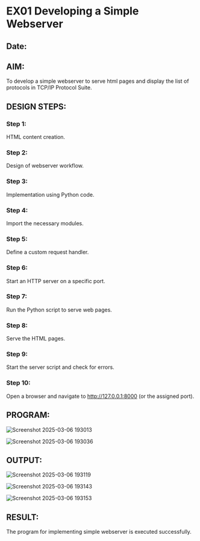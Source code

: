 # EX01 Developing a Simple Webserver
## Date:

## AIM:
To develop a simple webserver to serve html pages and display the list of protocols in TCP/IP Protocol Suite.

## DESIGN STEPS:
### Step 1: 
HTML content creation.

### Step 2:
Design of webserver workflow.

### Step 3:
Implementation using Python code.

### Step 4:
Import the necessary modules.

### Step 5:
Define a custom request handler.

### Step 6:
Start an HTTP server on a specific port.

### Step 7:
Run the Python script to serve web pages.

### Step 8:
Serve the HTML pages.

### Step 9:
Start the server script and check for errors.

### Step 10:
Open a browser and navigate to http://127.0.0.1:8000 (or the assigned port).

## PROGRAM:

![Screenshot 2025-03-06 193013](https://github.com/user-attachments/assets/351b0454-d15f-4e79-b46f-507651f80a86)

![Screenshot 2025-03-06 193036](https://github.com/user-attachments/assets/69495da6-8b4a-4d5f-bc00-9ea81a3dc4cc)


## OUTPUT:

![Screenshot 2025-03-06 193119](https://github.com/user-attachments/assets/21ed976c-c2da-4ec7-98d8-7219268d574d)

![Screenshot 2025-03-06 193143](https://github.com/user-attachments/assets/b73ebccb-1f56-4c90-be93-f77f5106eb3d)

![Screenshot 2025-03-06 193153](https://github.com/user-attachments/assets/b2466292-3dde-47ef-a02f-48f78d65eba4)


## RESULT:
The program for implementing simple webserver is executed successfully.
